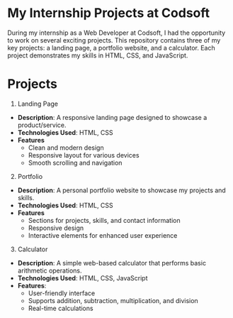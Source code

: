 # My Internship Projects at Codsoft

During my internship as a Web Developer at Codsoft, I had the opportunity to work on several exciting projects. This repository contains three of my key projects: a landing page, a portfolio website, and a calculator. Each project demonstrates my skills in HTML, CSS, and JavaScript.

# Projects

 1. Landing Page
- **Description**: A responsive landing page designed to showcase a product/service.
- **Technologies Used**: HTML, CSS
- **Features**
  - Clean and modern design
  - Responsive layout for various devices
  - Smooth scrolling and navigation

 2. Portfolio
- **Description**: A personal portfolio website to showcase my projects and skills.
- **Technologies Used**: HTML, CSS
- **Features**
  - Sections for projects, skills, and contact information
  - Responsive design
  - Interactive elements for enhanced user experience

 3. Calculator
- **Description**: A simple web-based calculator that performs basic arithmetic operations.
- **Technologies Used**: HTML, CSS, JavaScript
- **Features**:
  - User-friendly interface
  - Supports addition, subtraction, multiplication, and division
  - Real-time calculations


